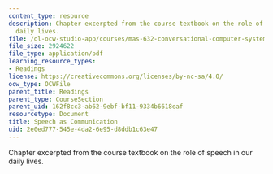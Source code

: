 ```yaml
---
content_type: resource
description: Chapter excerpted from the course textbook on the role of speech in our
  daily lives.
file: /ol-ocw-studio-app/courses/mas-632-conversational-computer-systems-fall-2008/2e0ed777545e4da26e95d8ddb1c63e47_schmandt_ch1.pdf
file_size: 2924622
file_type: application/pdf
learning_resource_types:
- Readings
license: https://creativecommons.org/licenses/by-nc-sa/4.0/
ocw_type: OCWFile
parent_title: Readings
parent_type: CourseSection
parent_uid: 162f8cc3-ab62-9ebf-bf11-9334b6618eaf
resourcetype: Document
title: Speech as Communication
uid: 2e0ed777-545e-4da2-6e95-d8ddb1c63e47
---
```

Chapter excerpted from the course textbook on the role of speech in our daily lives.